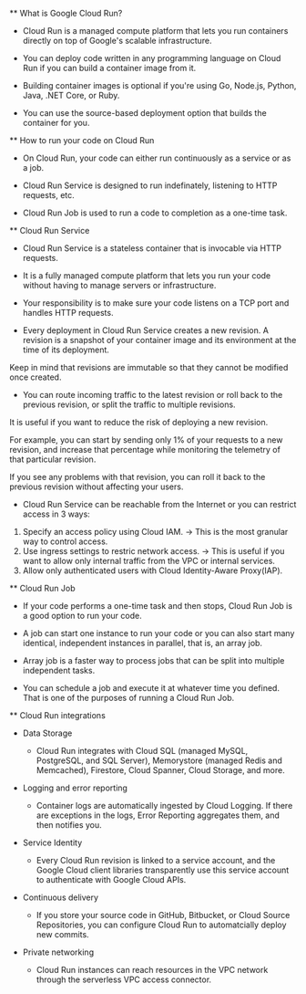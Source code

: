 ** What is Google Cloud Run?

- Cloud Run is a managed compute platform that lets you run containers
directly on top of Google's scalable infrastructure.

- You can deploy code written in any programming language on Cloud Run
if you can build a container image from it.

- Building container images is optional if you're using Go, Node.js,
Python, Java, .NET Core, or Ruby.

- You can use the source-based deployment option that builds the container for you.

** How to run your code on Cloud Run

- On Cloud Run, your code can either run continuously as a service or as a job.

- Cloud Run Service is designed to run indefinately, listening to HTTP requests, etc.

- Cloud Run Job is used to run a code to completion as a one-time task.

** Cloud Run Service

- Cloud Run Service is a stateless container that is invocable via HTTP requests.

- It is a fully managed compute platform that lets you run your code without having to
manage servers or infrastructure.

- Your responsibility is to make sure your code listens on a TCP port and handles HTTP requests.

- Every deployment in Cloud Run Service creates a new revision.
A revision is a snapshot of your container image and its environment at the time of its deployment.

Keep in mind that revisions are immutable so that they cannot be modified once created.

- You can route incoming traffic to the latest revision or roll back to the previous revision,
or split the traffic to multiple revisions.

It is useful if you want to reduce the risk of deploying a new revision.

For example, you can start by sending only 1% of your requests to a new revision,
and increase that percentage while monitoring the telemetry of that particular revision.

If you see any problems with that revision, you can roll it back to the previous revision without affecting your users.

- Cloud Run Service can be reachable from the Internet or you can restrict access in 3 ways:

1. Specify an access policy using Cloud IAM. -> This is the most granular way to control access.
2. Use ingress settings to restric network access. -> This is useful if you want to allow only internal traffic from the VPC or internal services.
3. Allow only authenticated users with Cloud Identity-Aware Proxy(IAP).

** Cloud Run Job

- If your code performs a one-time task and then stops, Cloud Run Job is a good option to run your code.

- A job can start one instance to run your code or you can also start many identical,
independent instances in parallel, that is, an array job.

- Array job is a faster way to process jobs that can be split into multiple independent tasks.

- You can schedule a job and execute it at whatever time you defined.
That is one of the purposes of running a Cloud Run Job.

** Cloud Run integrations

- Data Storage
  - Cloud Run integrates with Cloud SQL (managed MySQL, PostgreSQL, and SQL Server), Memorystore (managed Redis and Memcached), Firestore, Cloud Spanner, Cloud Storage, and more.

- Logging and error reporting
  - Container logs are automatically ingested by Cloud Logging. If there are exceptions in the logs, Error Reporting aggregates them, and then notifies you.

- Service Identity
  - Every Cloud Run revision is linked to a service account, and the Google Cloud client libraries transparently use this service account to authenticate with Google Cloud APIs.

- Continuous delivery
  - If you store your source code in GitHub, Bitbucket, or Cloud Source Repositories, you can configure Cloud Run to automatcially deploy new commits.

- Private networking
  - Cloud Run instances can reach resources in the VPC network through the serverless VPC access connector. 